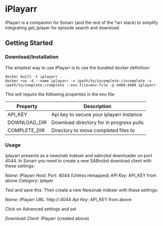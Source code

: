 # iPlayarr

iPlayarr is a companion for Sonarr (and the rest of the *arr stack) to simplify integrating get_iplayer for episode search and download.

## Getting Started

### Download/Installation

The simplest way to use iPlayarr is to use the bundled docker definition:

```
docker built -t iplayarr .
docker run -d --name iplayarr -v /path/to/incomplete:/incomplete -v /path/to/complete:/complete --env-file=env-file -p 4404:4404 iplayarr
```

This will require the following properties in the env file:

| Property     | Description                                  |
| ------------ | -------------------------------------------- |
| API_KEY      | Api key to secure your iplayarr instance     |
| DOWNLOAD_DIR | Download directory for in progress pulls     |
| COMPLETE_DIR | Directory to move completed files to         |

### Usage

iplayarr presents as a newznab indexer and sabnzbd downloader on port 4044. In Sonarr you need to create a new SABnzbd download client with these settings:

*Name:* iPlayarr
*Host:* <Your Docker Host>
*Port:* 4044 (Unless remapped)
*API Key:* API_KEY from above
*Category:* iplayer

Test and save this. Then create a new Newznab indexer with these settings:

*Name:* iPlayarr
*URL:* http://<Your Docker Host>:4044
*Api Key:* API_KEY from above

Click on Advanced settings and set

*Download Client:* iPlayarr (created above)